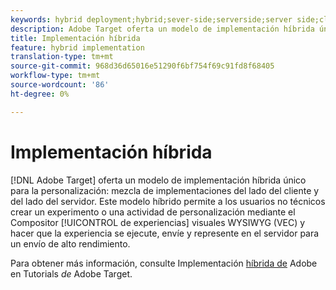 ```yaml
---
keywords: hybrid deployment;hybrid;sever-side;serverside;server side;client-side;clientside;client side;hybrid implementation
description: Adobe Target oferta un modelo de implementación híbrida único para la personalización y la fusión de implementaciones en el lado del cliente y del servidor.
title: Implementación híbrida
feature: hybrid implementation
translation-type: tm+mt
source-git-commit: 968d36d65016e51290f6bf754f69c91fd8f68405
workflow-type: tm+mt
source-wordcount: '86'
ht-degree: 0%

---
```



# Implementación híbrida

[!DNL Adobe Target] oferta un modelo de implementación híbrida único para la personalización: mezcla de implementaciones del lado del cliente y del lado del servidor. Este modelo híbrido permite a los usuarios no técnicos crear un experimento o una actividad de personalización mediante el Compositor [!UICONTROL de experiencias] visuales WYSIWYG (VEC) y hacer que la experiencia se ejecute, envíe y represente en el servidor para un envío de alto rendimiento.

Para obtener más información, consulte Implementación [híbrida de](https://experienceleague.adobe.com/docs/target-learn/tutorials/implementation/hybrid-deployment.html) Adobe en Tutorials *de* Adobe Target.
